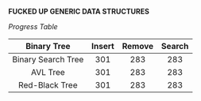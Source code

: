 **FUCKED UP GENERIC DATA STRUCTURES**

*Progress Table*

| Binary Tree        | Insert | Remove | Search |
| :----------------: | :----: | :----: | :----: |
| Binary Search Tree | 301    | 283    | 283    |
| AVL Tree           | 301    | 283    | 283    |
| Red-Black Tree     | 301    | 283    | 283    |